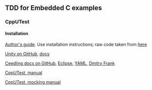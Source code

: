 ## TDD for Embedded C examples

### CppUTest
#### Installation
[Author's guide](https://github.com/jwgrenning/tddec-code). Use installation instructions; raw code taken from [here](https://pragprog.com/titles/jgade/source_code)

[Unity on GitHub](https://github.com/ThrowTheSwitch/Unity), [docs](https://github.com/ThrowTheSwitch/Unity/tree/master/docs)

[Ceedling docs on GitHub](https://github.com/ThrowTheSwitch/Ceedling/blob/master/docs/CeedlingPacket.md), [Eclipse](http://www.throwtheswitch.org/eclipse/), [YAML](https://en.wikipedia.org/wiki/YAML), [Dmitry Frank](https://dmitryfrank.com/articles/unit_testing_embedded_c_applications)

[CppUTest, manual](https://cpputest.github.io/manual.html)

[CppUTest, mocking manual](https://cpputest.github.io/mocking_manual.html)
